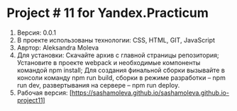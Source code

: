 # Project # 11 for Yandex.Practicum
1. Версия: 0.0.1
2. В проекте использованы технологии: CSS, HTML, GIT, JavaScript
3. Авртор: Aleksandra Moleva
4. Для установки:
    Скачайте архив с главной страницы репозитория;
    Установите в проекте webpack и необходимые компоненты командой npm install;
    Для создания финальной сборки вызывайте в консоли команду npm run build, сборки в режиме разработки – npm run dev, развертывания на сервере – npm run deploy.
4. Рабочая версия: [https://sashamoleva.github.io/sashamoleva.github.io-project11]
